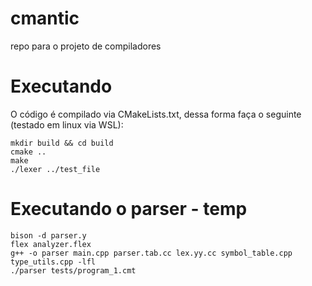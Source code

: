 # cmantic
repo para o projeto de compiladores

# Executando

O código é compilado via CMakeLists.txt, dessa forma faça o seguinte (testado em linux via WSL):
```
mkdir build && cd build
cmake ..
make
./lexer ../test_file
```

# Executando o parser - temp

```
bison -d parser.y 
flex analyzer.flex
g++ -o parser main.cpp parser.tab.cc lex.yy.cc symbol_table.cpp type_utils.cpp -lfl
./parser tests/program_1.cmt 
```
